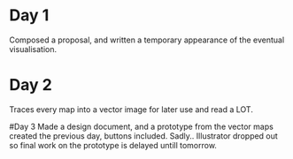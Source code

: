 # Day 1

Composed a proposal, and written a temporary appearance of the eventual visualisation.

# Day 2
Traces every map into a vector image for later use and read a LOT.

#Day 3
Made a design document, and a prototype from the vector maps created the previous day, buttons included. Sadly.. Illustrator dropped out so final work on the prototype is delayed untill tomorrow.